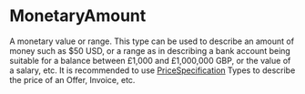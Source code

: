 # MonetaryAmount

A monetary value or range. This type can be used to describe an amount of money such as $50 USD, or a range as in describing a bank account being suitable for a balance between £1,000 and £1,000,000 GBP, or the value of a salary, etc. It is recommended to use <a class="localLink" href="http://schema.org/PriceSpecification">PriceSpecification</a> Types to describe the price of an Offer, Invoice, etc.
